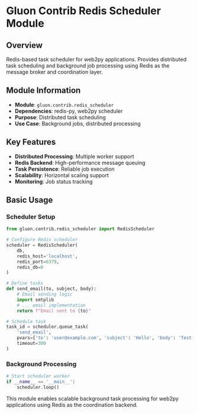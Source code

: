 # Gluon Contrib Redis Scheduler Module

## Overview
Redis-based task scheduler for web2py applications. Provides distributed task scheduling and background job processing using Redis as the message broker and coordination layer.

## Module Information
- **Module**: `gluon.contrib.redis_scheduler`
- **Dependencies**: redis-py, web2py scheduler
- **Purpose**: Distributed task scheduling
- **Use Case**: Background jobs, distributed processing

## Key Features
- **Distributed Processing**: Multiple worker support
- **Redis Backend**: High-performance message queuing
- **Task Persistence**: Reliable job execution
- **Scalability**: Horizontal scaling support
- **Monitoring**: Job status tracking

## Basic Usage

### Scheduler Setup
```python
from gluon.contrib.redis_scheduler import RedisScheduler

# Configure Redis scheduler
scheduler = RedisScheduler(
    db,
    redis_host='localhost',
    redis_port=6379,
    redis_db=0
)

# Define tasks
def send_email(to, subject, body):
    # Email sending logic
    import smtplib
    # ... email implementation
    return f"Email sent to {to}"

# Schedule task
task_id = scheduler.queue_task(
    'send_email',
    pvars={'to': 'user@example.com', 'subject': 'Hello', 'body': 'Test message'},
    timeout=300
)
```

### Background Processing
```python
# Start scheduler worker
if __name__ == '__main__':
    scheduler.loop()
```

This module enables scalable background task processing for web2py applications using Redis as the coordination backend.